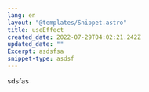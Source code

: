 ```yaml
---
lang: en
layout: "@templates/Snippet.astro"
title: useEffect
created_date: 2022-07-29T04:02:21.242Z
updated_date: ""
Excerpt: asdsfsa
snippet-type: asdsf
---
```


sdsfas
